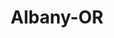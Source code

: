 ---
title: Albany-OR
slug: albany-or
f_state:
- cms/state/oregon.md
f_locations:
- cms/payday-loan/cash-store-8550.md
- cms/payday-loan/check-cash-north-west-10553.md
- cms/payday-loan/check-cash-north-west-10559.md
- cms/payday-loan/check-into-cash-12372.md
- cms/payday-loan/check-to-cash-14166.md
- cms/payday-loan/th-e-cash-store-27313.md
- cms/payday-loan/we-cash-checks-28658.md
- cms/payday-loan/we-cash-checks-28659.md
updated-on: '2024-05-30T13:41:28.615Z'
created-on: '2024-05-30T13:41:28.615Z'
published-on: '2024-05-30T13:54:32.469Z'
f_city: Albany
layout: '[city].html'
tags: city
---